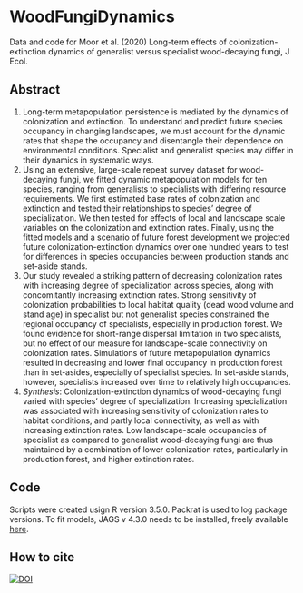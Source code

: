 # WoodFungiDynamics
Data and code for Moor et al. (2020) Long-term effects of colonization-extinction dynamics of generalist versus specialist wood-decaying fungi, J Ecol.

## Abstract
1. Long-term metapopulation persistence is mediated by the dynamics of colonization and extinction. To understand and predict future species occupancy in changing landscapes, we must account for the dynamic rates that shape the occupancy and disentangle their dependence on environmental conditions. Specialist and generalist species may differ in their dynamics in systematic ways.
2. Using an extensive, large-scale repeat survey dataset for wood-decaying fungi, we fitted dynamic metapopulation models for ten species, ranging from generalists to specialists with differing resource requirements. We first estimated base rates of colonization and extinction and tested their relationships to species’ degree of specialization. We then tested for effects of local and landscape scale variables on the colonization and extinction rates. Finally, using the fitted models and a scenario of future forest development we projected future colonization-extinction dynamics over one hundred years to test for differences in species occupancies between production stands and set-aside stands.
3. Our study revealed a striking pattern of decreasing colonization rates with increasing degree of specialization across species, along with concomitantly increasing extinction rates. Strong sensitivity of colonization probabilities to local habitat quality (dead wood volume and stand age) in specialist but not generalist species constrained the regional occupancy of specialists, especially in production forest. We found evidence for short-range dispersal limitation in two specialists, but no effect of our measure for landscape-scale connectivity on colonization rates. Simulations of future metapopulation dynamics resulted in decreasing and lower final occupancy in production forest than in set-asides, especially of specialist species. In set-aside stands, however, specialists increased over time to relatively high occupancies. 
4. _Synthesis_: Colonization-extinction dynamics of wood-decaying fungi varied with species’ degree of specialization. Increasing specialization was associated with increasing sensitivity of colonization rates to habitat conditions, and partly local connectivity, as well as with increasing extinction rates. Low landscape-scale occupancies of specialist as compared to generalist wood-decaying fungi are thus maintained by a combination of lower colonization rates, particularly in production forest, and higher extinction rates.

## Code
Scripts were created usign R version 3.5.0. Packrat is used to log package versions.
To fit models, JAGS v 4.3.0 needs to be installed, freely available [here](https://sourceforge.net/projects/mcmc-jags/).

## How to cite
[![DOI](https://zenodo.org/badge/302627466.svg)](https://zenodo.org/badge/latestdoi/302627466)

